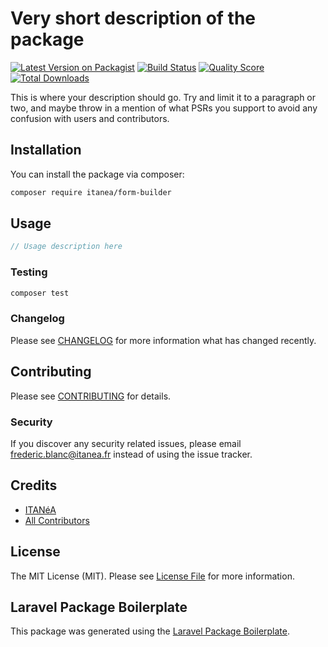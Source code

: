 # Very short description of the package

[![Latest Version on Packagist](https://img.shields.io/packagist/v/itanea/form-builder.svg?style=flat-square)](https://packagist.org/packages/itanea/form-builder)
[![Build Status](https://img.shields.io/travis/itanea/form-builder/master.svg?style=flat-square)](https://travis-ci.org/itanea/form-builder)
[![Quality Score](https://img.shields.io/scrutinizer/g/itanea/form-builder.svg?style=flat-square)](https://scrutinizer-ci.com/g/itanea/form-builder)
[![Total Downloads](https://img.shields.io/packagist/dt/itanea/form-builder.svg?style=flat-square)](https://packagist.org/packages/itanea/form-builder)

This is where your description should go. Try and limit it to a paragraph or two, and maybe throw in a mention of what PSRs you support to avoid any confusion with users and contributors.

## Installation

You can install the package via composer:

```bash
composer require itanea/form-builder
```

## Usage

``` php
// Usage description here
```

### Testing

``` bash
composer test
```

### Changelog

Please see [CHANGELOG](CHANGELOG.md) for more information what has changed recently.

## Contributing

Please see [CONTRIBUTING](CONTRIBUTING.md) for details.

### Security

If you discover any security related issues, please email frederic.blanc@itanea.fr instead of using the issue tracker.

## Credits

- [ITANéA](https://github.com/itanea)
- [All Contributors](../../contributors)

## License

The MIT License (MIT). Please see [License File](LICENSE.md) for more information.

## Laravel Package Boilerplate

This package was generated using the [Laravel Package Boilerplate](https://laravelpackageboilerplate.com).